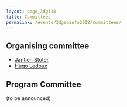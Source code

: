```yaml
---
layout: page_3dgi18
title: Committees
permalink: /events/3dgeoinfo2018/committees/
---
```


## Organising committee

  - [Jantien Stoter](https://3d.bk.tudelft.nl/jstoter)
  - [Hugo Ledoux](https://3d.bk.tudelft.nl/hledoux)

## Program Committee

(to be announced)

